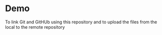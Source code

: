 # Demo
To link Git and GitHUb using this repository and to upload the files from the local to the remote repository

